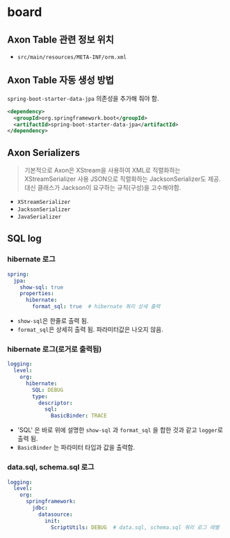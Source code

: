 # board




## Axon Table 관련 정보 위치
- `src/main/resources/META-INF/orm.xml`


## Axon Table 자동 생성 방법

`spring-boot-starter-data-jpa` 의존성을 추가해 줘야 함. 

~~~xml
<dependency>
  <groupId>org.springframework.boot</groupId>
  <artifactId>spring-boot-starter-data-jpa</artifactId>
</dependency>
~~~


## Axon Serializers
> 기본적으로 Axon은 XStream을 사용하여 XML로 직렬화하는 XStreamSerializer 사용
> JSON으로 직렬화하는 JacksonSerializer도 제공. 대신 클래스가 Jackson이 요구하는 규칙(구성)을 고수해야함.

- `XStreamSerializer`
- `JacksonSerializer`
- `JavaSerializer`


## SQL log



### hibernate 로그
~~~yaml
spring:
  jpa:
    show-sql: true
    properties:
      hibernate:
        format_sql: true  # hibernate 쿼리 상세 출력
~~~

- `show-sql`은 한줄로 출력 됨.
- `format_sql`은 상세히 출력 됨. 파라미터값은 나오지 않음.



### hibernate 로그(로거로 출력됨)
~~~yaml
logging:
  level:
    org:
      hibernate:
        SQL: DEBUG
        type:
          descriptor:
            sql:
              BasicBinder: TRACE
~~~
- 'SQL' 은 바로 위에 설명한 `show-sql` 과 `format_sql` 을 합한 것과 같고 `logger`로 출력 됨.
- `BasicBinder` 는 파라미터 타입과 값을 출력함. 



### data.sql, schema.sql 로그
~~~yaml
logging:
  level:
    org:
      springframework:
        jdbc:
          datasource:
            init:
              ScriptUtils: DEBUG  # data.sql, schema.sql 쿼리 로그 레벨
~~~